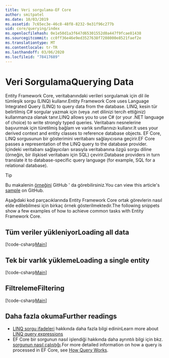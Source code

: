 ```yaml
---
title: Veri sorgulama-EF Core
author: smitpatel
ms.date: 10/03/2019
ms.assetid: 7c65ec3e-46c8-48f8-8232-9e31f96c277b
uid: core/querying/index
ms.openlocfilehash: 0e1e50d1a3f647d65301552d0a447f9fcae81438
ms.sourcegitcommit: cc0ff36e46e9ed3527638f7208000e8521faef2e
ms.translationtype: MT
ms.contentlocale: tr-TR
ms.lasthandoff: 03/06/2020
ms.locfileid: "78417689"
---
```

# <a name="querying-data"></a><span data-ttu-id="79ee8-102">Veri Sorgulama</span><span class="sxs-lookup"><span data-stu-id="79ee8-102">Querying Data</span></span>

<span data-ttu-id="79ee8-103">Entity Framework Core, veritabanındaki verileri sorgulamak için dil ile tümleşik sorgu (LINQ) kullanır.</span><span class="sxs-lookup"><span data-stu-id="79ee8-103">Entity Framework Core uses Language Integrated Query (LINQ) to query data from the database.</span></span> <span data-ttu-id="79ee8-104">LINQ, kesin tür belirtilmiş C# sorgular yazmak için (veya .net dilinizi tercih ettiğiniz) kullanmanıza olanak tanır.</span><span class="sxs-lookup"><span data-stu-id="79ee8-104">LINQ allows you to use C# (or your .NET language of choice) to write strongly typed queries.</span></span> <span data-ttu-id="79ee8-105">Veritabanı nesnelerine başvurmak için türetilmiş bağlam ve varlık sınıflarınızı kullanır.</span><span class="sxs-lookup"><span data-stu-id="79ee8-105">It uses your derived context and entity classes to reference database objects.</span></span> <span data-ttu-id="79ee8-106">EF Core, LINQ sorgusunun bir gösterimini veritabanı sağlayıcısına geçirir.</span><span class="sxs-lookup"><span data-stu-id="79ee8-106">EF Core passes a representation of the LINQ query to the database provider.</span></span> <span data-ttu-id="79ee8-107">İçindeki veritabanı sağlayıcıları sırasıyla veritabanına özgü sorgu diline (örneğin, bir ilişkisel veritabanı için SQL) çevirir.</span><span class="sxs-lookup"><span data-stu-id="79ee8-107">Database providers in turn translate it to database-specific query language (for example, SQL for a relational database).</span></span>

> [!TIP]
> <span data-ttu-id="79ee8-108">Bu makalenin [örneğini](https://github.com/dotnet/EntityFramework.Docs/tree/master/samples/core/Querying) GitHub ' da görebilirsiniz.</span><span class="sxs-lookup"><span data-stu-id="79ee8-108">You can view this article's [sample](https://github.com/dotnet/EntityFramework.Docs/tree/master/samples/core/Querying) on GitHub.</span></span>

<span data-ttu-id="79ee8-109">Aşağıdaki kod parçacıklarında Entity Framework Core ortak görevlerin nasıl elde edilebilmesi için birkaç örnek gösterilmektedir.</span><span class="sxs-lookup"><span data-stu-id="79ee8-109">The following snippets show a few examples of how to achieve common tasks with Entity Framework Core.</span></span>

## <a name="loading-all-data"></a><span data-ttu-id="79ee8-110">Tüm veriler yükleniyor</span><span class="sxs-lookup"><span data-stu-id="79ee8-110">Loading all data</span></span>

[!code-csharp[Main](../../../samples/core/Querying/Basics/Sample.cs#LoadingAllData)]

## <a name="loading-a-single-entity"></a><span data-ttu-id="79ee8-111">Tek bir varlık yükleme</span><span class="sxs-lookup"><span data-stu-id="79ee8-111">Loading a single entity</span></span>

[!code-csharp[Main](../../../samples/core/Querying/Basics/Sample.cs#LoadingSingleEntity)]

## <a name="filtering"></a><span data-ttu-id="79ee8-112">Filtreleme</span><span class="sxs-lookup"><span data-stu-id="79ee8-112">Filtering</span></span>

[!code-csharp[Main](../../../samples/core/Querying/Basics/Sample.cs#Filtering)]

## <a name="further-readings"></a><span data-ttu-id="79ee8-113">Daha fazla okuma</span><span class="sxs-lookup"><span data-stu-id="79ee8-113">Further readings</span></span>

- <span data-ttu-id="79ee8-114">[LINQ sorgu ifadeleri](/dotnet/csharp/programming-guide/concepts/linq/basic-linq-query-operations) hakkında daha fazla bilgi edinin</span><span class="sxs-lookup"><span data-stu-id="79ee8-114">Learn more about [LINQ query expressions](/dotnet/csharp/programming-guide/concepts/linq/basic-linq-query-operations)</span></span>
- <span data-ttu-id="79ee8-115">EF Core bir sorgunun nasıl işlendiği hakkında daha ayrıntılı bilgi için bkz. [sorgunun nasıl çalıştığı](xref:core/querying/how-query-works).</span><span class="sxs-lookup"><span data-stu-id="79ee8-115">For more detailed information on how a query is processed in EF Core, see [How Query Works](xref:core/querying/how-query-works).</span></span>
